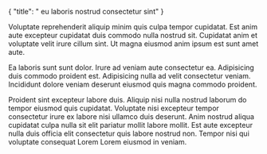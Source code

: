 {
"title": " eu laboris nostrud consectetur sint"
}

Voluptate reprehenderit aliquip minim quis culpa tempor cupidatat. Est anim aute excepteur cupidatat duis commodo nulla nostrud sit. Cupidatat anim et voluptate velit irure cillum sint. Ut magna eiusmod anim ipsum est sunt amet aute.

Ea laboris sunt sunt dolor. Irure ad veniam aute consectetur ea. Adipisicing duis commodo proident est. Adipisicing nulla ad velit consectetur veniam. Incididunt dolore veniam deserunt eiusmod quis magna commodo proident.

Proident sint excepteur labore duis. Aliquip nisi nulla nostrud laborum do tempor eiusmod quis cupidatat. Voluptate nisi excepteur tempor consectetur irure ex labore nisi ullamco duis deserunt. Anim nostrud aliqua cupidatat culpa nulla sit elit pariatur mollit labore mollit. Est aute excepteur nulla duis officia elit consectetur quis labore nostrud non. Tempor nisi qui voluptate consequat Lorem Lorem eiusmod in veniam.